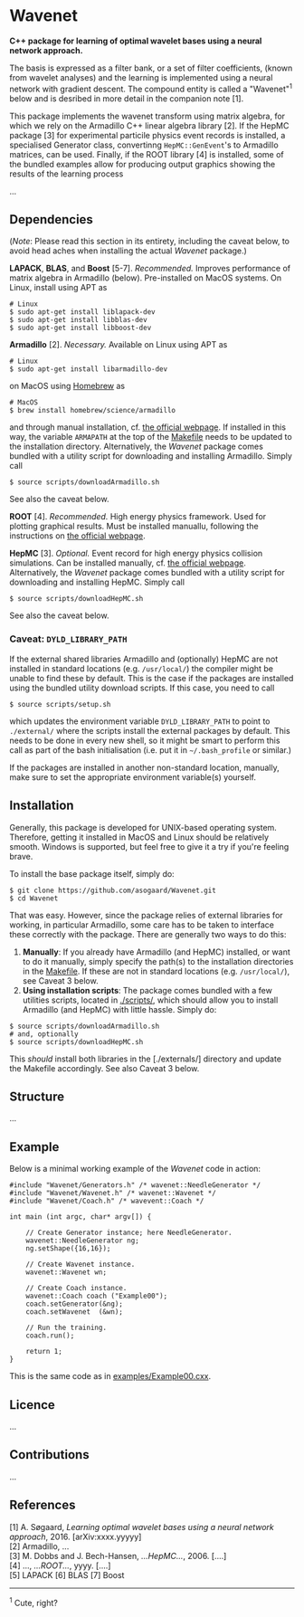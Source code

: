 # Wavenet

__C++ package for learning of optimal wavelet bases using a neural network approach.__

The basis is expressed as a filter bank, or a set of filter coefficients, (known from wavelet analyses) and the learning is implemented using a neural network with gradient descent. The compound entity is called a "Wavenet"<sup>1</sup> below and is desribed in more detail in the companion note [1].

This package implements the wavenet transform using matrix algebra, for which we rely on the Armadillo C++ linear algebra  library [2]. If the HepMC package [3] for experimental particile physics event records is installed, a specialised Generator class, convertinng `HepMC::GenEvent`'s to Armadillo matrices, can be used. Finally, if the ROOT library [4] is installed, some of the bundled examples allow for producing output graphics showing the results of the learning process

...


## Dependencies
(_Note_: Please read this section in its entirety, including the caveat below, to avoid head aches when installing the actual _Wavenet_ package.)


__LAPACK__, __BLAS__, and __Boost__ [5-7]. _Recommended._ Improves performance of matrix algebra in Armadillo (below). Pre-installed on MacOS systems. On Linux, install using APT as
```
# Linux
$ sudo apt-get install liblapack-dev
$ sudo apt-get install libblas-dev
$ sudo apt-get install libboost-dev
```

__Armadillo__ [2]. _Necessary._ Available on Linux using APT as 
```
# Linux
$ sudo apt-get install libarmadillo-dev
```
on MacOS using [Homebrew](http://brew.sh/) as
```
# MacOS
$ brew install homebrew/science/armadillo
```
and through manual installation, cf. [the official webpage](http://arma.sourceforge.net/download.html). If installed in this way, the variable `ARMAPATH` at the top of the [Makefile](Makefile) needs to be updated to the installation directory. Alternatively, the _Wavenet_ package comes bundled with a utility script for downloading and installing Armadillo. Simply call
```
$ source scripts/downloadArmadillo.sh
```
See also the caveat below.


__ROOT__ [4]. _Recommended._ High energy physics framework. Used for plotting graphical results. Must be installed manuallu, following the instructions on [the official webpage](https://root.cern.ch/).


__HepMC__ [3]. _Optional._ Event record for high energy physics collision simulations. Can be installed manually, cf. [the official webpage](http://hepmc.web.cern.ch/hepmc/). Alternatively, the _Wavenet_ package comes bundled with a utility script for downloading and installing HepMC. Simply call
```
$ source scripts/downloadHepMC.sh
```
See also the caveat below.


### Caveat: `DYLD_LIBRARY_PATH`

If the external shared libraries Armadillo and (optionally) HepMC are not installed in standard locations (e.g. `/usr/local/`) the compiler might be unable to find these by default. This is the case if the packages are installed using the bundled utility download scripts. If this case, you need to call
```
$ source scripts/setup.sh
```
which updates the environment variable `DYLD_LIBRARY_PATH` to point to `./external/` where the scripts install the external packages by default. This needs to be done in every new shell, so it might be smart to perform this call as part of the bash initialisation (i.e. put it in `~/.bash_profile` or similar.)

If the packages are installed in another non-standard location, manually, make sure to set the appropriate environment variable(s) yourself.


## Installation

Generally, this package is developed for UNIX-based operating system. Therefore, getting it installed in  MacOS and Linux should be relatively smooth. Windows is supported, but feel free to give it a try if you're feeling brave.

To install the base package itself, simply do:
```
$ git clone https://github.com/asogaard/Wavenet.git
$ cd Wavenet
```

That was easy. However, since the package relies of external libraries for working, in particular Armadillo, some care has to be taken to interface these correctly with the package. There are generally two ways to do this:

1. __Manually__: If you already have Armadillo (and HepMC) installed, or want to do it manually, simply specify the path(s) to the installation directories in the [Makefile](Makefile). If these are not in standard locations (e.g. `/usr/local/`), see Caveat 3 below.
2. __Using installation scripts__: The package comes bundled with a few utilities scripts, located in [./scripts/](./scripts/), which should allow you to install Armadillo (and HepMC) with little hassle. Simply do:
```
$ source scripts/downloadArmadillo.sh
# and, optionally
$ source scripts/downloadHepMC.sh
```
This _should_ install both libraries in the [./externals/] directory and update the Makefile accordingly. See also Caveat 3 below.


## Structure

...



## Example

Below is a minimal working example of the _Wavenet_ code in action:
```
#include "Wavenet/Generators.h" /* wavenet::NeedleGenerator */
#include "Wavenet/Wavenet.h" /* wavenet::Wavenet */
#include "Wavenet/Coach.h" /* wavevent::Coach */

int main (int argc, char* argv[]) {

    // Create Generator instance; here NeedleGenerator.
    wavenet::NeedleGenerator ng;
    ng.setShape({16,16});
    
    // Create Wavenet instance.
    wavenet::Wavenet wn;

    // Create Coach instance.
    wavenet::Coach coach ("Example00");
    coach.setGenerator(&ng);
    coach.setWavenet  (&wn);
    
    // Run the training.
    coach.run();

    return 1;
}
```
This is the same code as in [examples/Example00.cxx](examples/Example00.cxx).



## Licence
...


## Contributions
...


## References

[1] A. Søgaard, _Learning optimal wavelet bases using a neural network approach_, 2016. [arXiv:xxxx.yyyyy]  
[2] Armadillo, ...  
[3] M. Dobbs and J. Bech-Hansen, _...HepMC..._, 2006. [....]  
[4] ..., _...ROOT..._, yyyy. [....]  
[5] LAPACK
[6] BLAS
[7] Boost


---

<sup>1</sup> Cute, right?
